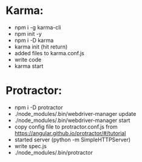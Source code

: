 # Karma:

- npm i -g karma-cli
- npm init -y
- npm i -D karma
- karma init (hit return)
- added files to karma.conf.js
- write code
- karma start

# Protractor:

- npm i -D protractor
- ./node_modules/.bin/webdriver-manager update
- ./node_modules/.bin/webdriver-manager start
- copy config file to protractor.conf.js from https://angular.github.io/protractor/#/tutorial
- started server (python -m SimpleHTTPServer)
- write spec.js
- ./node_modules/.bin/protractor

